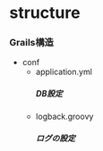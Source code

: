 # structure


### Grails構造

* conf
    * application.yml
        ##### DB設定
    * logback.groovy
        ##### ログの設定
### 